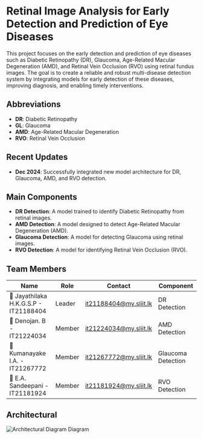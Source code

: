 # Retinal Image Analysis for Early Detection and Prediction of Eye Diseases

This project focuses on the early detection and prediction of eye diseases such as Diabetic Retinopathy (DR), Glaucoma, Age-Related Macular Degeneration (AMD), and Retinal Vein Occlusion (RVO) using retinal fundus images. The goal is to create a reliable and robust multi-disease detection system by integrating models for early detection of these diseases, improving diagnosis, and enabling timely interventions.

## Abbreviations
- **DR**: Diabetic Retinopathy
- **GL**: Glaucoma
- **AMD**: Age-Related Macular Degeneration
- **RVO**: Retinal Vein Occlusion

## Recent Updates
- **Dec 2024**: Successfully integrated new model architecture for DR, Glaucoma, AMD, and RVO detection.

## Main Components
- **DR Detection**: A model trained to identify Diabetic Retinopathy from retinal images.
- **AMD Detection**: A model designed to detect Age-Related Macular Degeneration (AMD).
- **Glaucoma Detection**: A model for detecting Glaucoma using retinal images.
- **RVO Detection**: A model for identifying Retinal Vein Occlusion (RVO).

## Team Members

| Name                                      | Role    | Contact                        | Component              |
|-------------------------------------------|---------|--------------------------------|------------------------|
| 👤 Jayathilaka H.K.G.S.P - IT21188404     | Leader  | it21188404@my.sliit.lk         | DR Detection           |
| 👤 Denojan. B - IT21224034                | Member  | it21224034@my.sliit.lk         | AMD Detection          |
| 👤 Kumanayake I.A. - IT21267772           | Member  | it21267772@my.sliit.lk         | Glaucoma Detection     |
| 👤 E.A. Sandeepani - IT21181924           | Member  | it21181924@my.sliit.lk         | RVO Detection          |

## Architectural
![Architectural Diagram](https://github.com/user-attachments/assets/9c3a661d-548a-4016-b4da-7a6b5832f0e1)
 Diagram

